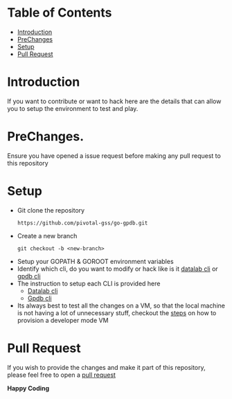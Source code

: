 Table of Contents
=================

   * [Introduction](#introduction)
   * [PreChanges](#prechanges)
   * [Setup](#setup)
   * [Pull Request](#pull-request)

# Introduction

If you want to contribute or want to hack here are the details that can allow you to setup the environment to test and play.

# PreChanges.

Ensure you have opened a issue request before making any pull request to this repository

# Setup

+ Git clone the repository
    ```
    https://github.com/pivotal-gss/go-gpdb.git
    ```
+ Create a new branch
    ```
    git checkout -b <new-branch>
    ```
+ Setup your GOPATH & GOROOT environment variables  
+ Identify which cli, do you want to modify or hack like is it [datalab cli](datalab) or [gpdb cli](gpdb)
+ The instruction to setup each CLI is provided here
    + [Datalab cli](datalab#developers--contributors)
    + [Gpdb cli](gpdb#developers--contributors)
+ Its always best to test all the changes on a VM, so that the local machine is not having a lot of unnecessary stuff, checkout the [steps](test#setup) on how to provision a developer mode VM

# Pull Request

If you wish to provide the changes and make it part of this repository, please feel free to open a [pull request](https://github.com/pivotal-gss/go-gpdb/pulls)

**Happy Coding**